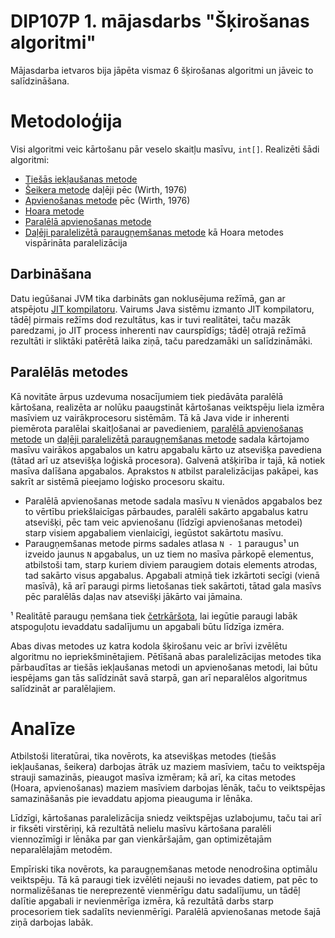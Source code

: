 # DIP107P 1. mājasdarbs "Šķirošanas algoritmi"

Mājasdarba ietvaros bija jāpēta vismaz 6 šķirošanas algoritmi un jāveic to
salīdzināšana.

# Metodoloģija

Visi algoritmi veic kārtošanu pār veselo skaitļu masīvu, `int[]`. Realizēti šādi
algoritmi:

- [Tiešās iekļaušanas metode][alg-insertion]
- [Šeikera metode][alg-shaker] daļēji pēc (Wirth, 1976)
- [Apvienošanas metode][alg-merge] pēc (Wirth, 1976)
- [Hoara metode][alg-quick]
- [Paralēlā apvienošanas metode][alg-parallel]
- [Daļēji paralelizētā paraugņemšanas metode][alg-sample] kā Hoara metodes
  vispārināta paralelizācija

[alg-insertion]: ./InsertionSort.java
[alg-shaker]: ./CocktailShakerSort.java
[alg-merge]: ./MergeSort.java
[alg-quick]: ./Quicksort.java
[alg-parallel]: ./ParallelMergeSort.java
[alg-sample]: ./Samplesort.java

## Darbināšana

Datu iegūšanai JVM tika darbināts gan noklusējuma režīmā, gan ar atspējotu [JIT
kompilatoru][jvm-jit]. Vairums Java sistēmu izmanto JIT kompilatoru, tādēļ
pirmais režīms dod rezultātus, kas ir tuvi realitātei, taču mazāk paredzami, jo
JIT process inherenti nav caurspīdīgs; tādēļ otrajā režīmā rezultāti ir sliktāki
patērētā laika ziņā, taču paredzamāki un salīdzināmāki.

[jvm-jit]: http://cr.openjdk.java.net/~vlivanov/talks/2015_JIT_Overview.pdf

## Paralēlās metodes

Kā novitāte ārpus uzdevuma nosacījumiem tiek piedāvāta paralēlā kārtošana,
realizēta ar nolūku paaugstināt kārtošanas veiktspēju liela izmēra masīviem uz
vairākprocesoru sistēmām. Tā kā Java vide ir inherenti piemērota paralēlai
skaitļošanai ar pavedieniem, [paralēlā apvienošanas metode][alg-parallel] un
[daļēji paralelizētā paraugņemšanas metode][alg-sample] sadala kārtojamo masīvu
vairākos apgabalos un katru apgabalu kārto uz atsevišķa pavediena (tātad arī uz
atsevišķa loģiskā procesora). Galvenā atšķirība ir tajā, kā notiek masīva
dalīšana apgabalos. Aprakstos `N` atbilst paralelizācijas pakāpei, kas sakrīt ar
sistēmā pieejamo loģisko procesoru skaitu.

- Paralēlā apvienošanas metode sadala masīvu `N` vienādos apgabalos bez to
  vērtību priekšlaicīgas pārbaudes, paralēli sakārto apgabalus katru atsevišķi,
  pēc tam veic apvienošanu (līdzīgi apvienošanas metodei) starp visiem
  apgabaliem vienlaicīgi, iegūstot sakārtotu masīvu.
- Paraugņemšanas metode pirms sadales atlasa `N - 1` paraugus¹ un izveido jaunus
  `N` apgabalus, un uz tiem no masīva pārkopē elementus, atbilstoši tam, starp
  kuriem diviem paraugiem dotais elements atrodas, tad sakārto visus apgabalus.
  Apgabali atmiņā tiek izkārtoti secīgi (vienā masīvā), kā arī paraugi pirms
  lietošanas tiek sakārtoti, tātad gala masīvs pēc paralēlās daļas nav atsevišķi
  jākārto vai jāmaina.

¹ Realitātē paraugu ņemšana tiek [četrkāršota][alg-sample-oversampling], lai
iegūtie paraugi labāk atspoguļotu ievaddatu sadalījumu un apgabali būtu līdzīga
izmēra.

[alg-sample-oversampling]: ./SampleSort.java#L63-90

Abas divas metodes uz katra kodola šķirošanu veic ar brīvi izvēlētu algoritmu no
iepriekšminētajiem. Pētīšanā abas paralelizācijas metodes tika pārbaudītas ar
tiešās iekļaušanas metodi un apvienošanas metodi, lai būtu iespējams gan tās
salīdzināt savā starpā, gan arī neparalēlos algoritmus salīdzināt ar
paralēlajiem.

# Analīze

Atbilstoši literatūrai, tika novērots, ka atsevišķas metodes (tiešās
iekļaušanas, šeikera) darbojas ātrāk uz maziem masīviem, taču to veiktspēja
strauji samazinās, pieaugot masīva izmēram; kā arī, ka citas metodes (Hoara,
apvienošanas) maziem masīviem darbojas lēnāk, taču to veiktspējas samazināšanās
pie ievaddatu apjoma pieauguma ir lēnāka.

Līdzīgi, kārtošanas paralelizācija sniedz veiktspējas uzlabojumu, taču tai arī
ir fiksēti virstēriņi, kā rezultātā nelielu masīvu kārtošana paralēli
viennozīmīgi ir lēnāka par gan vienkāršajām, gan optimizētajām neparalēlajām
metodēm.

Empīriski tika novērots, ka paraugņemšanas metode nenodrošina optimālu
veiktspēju. Tā kā paraugi tiek izvēlēti nejauši no ievades datiem, pat pēc to
normalizēšanas tie nereprezentē vienmērīgu datu sadalījumu, un tādēļ dalītie
apgabali ir nevienmērīga izmēra, kā rezultātā darbs starp procesoriem tiek
sadalīts nevienmērīgi. Paralēlā apvienošanas metode šajā ziņā darbojas labāk.
